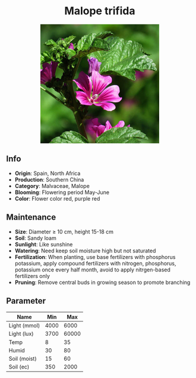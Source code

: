 <h1 align='center'>Malope trifida</h1>
<p align="center">
    <img 
        align='center'
        width='320'
        src="../images/malope trifida.png" 
        alt='Malope trifida' />
</p>

## Info

 - **Origin**: Spain, North Africa
 - **Production**: Southern China
 - **Category**: Malvaceae, Malope
 - **Blooming**: Flowering period May-June
 - **Color**: Flower color red, purple red

## Maintenance

 - **Size**: Diameter ≥ 10 cm, height 15-18 cm
 - **Soil**: Sandy loam
 - **Sunlight**: Like sunshine
 - **Watering**: Need keep soil moisture high but not saturated
 - **Fertilization**: When planting, use base fertilizers with phosphorus potassium, apply compound fertilizers with nitrogen, phosphorus, potassium once every half month, avoid to apply nitrgen-based fertilizers only
 - **Pruning**: Remove central buds in growing season to promote branching

## Parameter

| Name         | Min  | Max   |
|--------------|------|-------|
| Light (mmol) | 4000 | 6000  |
| Light (lux)  | 3700 | 60000 |
| Temp         | 8    | 35    |
| Humid        | 30   | 80    |
| Soil (moist) | 15   | 60    |
| Soil (ec)    | 350  | 2000  |